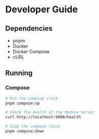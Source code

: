 # Developer Guide

## Dependencies

- pnpm
- Docker
- Docker Compose
- cURL

## Running

### Compose

```sh
# Run the compose stack
pnpm compose:up

# Check the health of the Medusa Server
curl http://localhost:9000/health

# Stop the compose stack
pnpm compose:down
```
